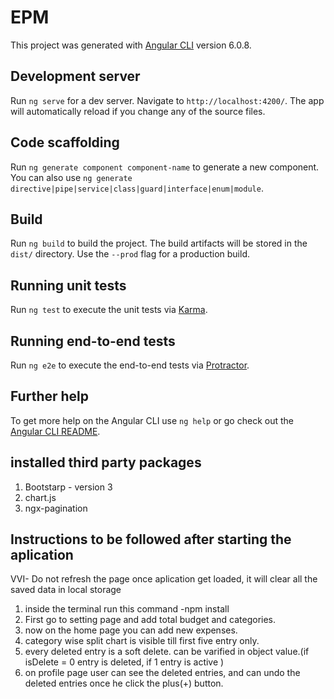 # EPM

This project was generated with [Angular CLI](https://github.com/angular/angular-cli) version 6.0.8.

## Development server

Run `ng serve` for a dev server. Navigate to `http://localhost:4200/`. The app will automatically reload if you change any of the source files.

## Code scaffolding

Run `ng generate component component-name` to generate a new component. You can also use `ng generate directive|pipe|service|class|guard|interface|enum|module`.

## Build

Run `ng build` to build the project. The build artifacts will be stored in the `dist/` directory. Use the `--prod` flag for a production build.

## Running unit tests

Run `ng test` to execute the unit tests via [Karma](https://karma-runner.github.io).

## Running end-to-end tests

Run `ng e2e` to execute the end-to-end tests via [Protractor](http://www.protractortest.org/).

## Further help

To get more help on the Angular CLI use `ng help` or go check out the [Angular CLI README](https://github.com/angular/angular-cli/blob/master/README.md).

## installed third party packages
1. Bootstarp - version 3
2. chart.js
3. ngx-pagination

## Instructions to be followed after starting the aplication
VVI- Do not refresh the page once aplication get loaded, it will clear all the saved data in local storage

1. inside the terminal run this command -npm install
2. First go to setting page and add total budget and categories.
3. now on the home page you can add new expenses.
4. category wise split chart is visible till first five entry only.
5. every deleted entry is a soft delete. can be varified in object value.(if isDelete = 0 entry is deleted, if 1 entry is active )
6. on profile page user can see the deleted entries, and can undo the deleted entries once he click the plus(+) button.


